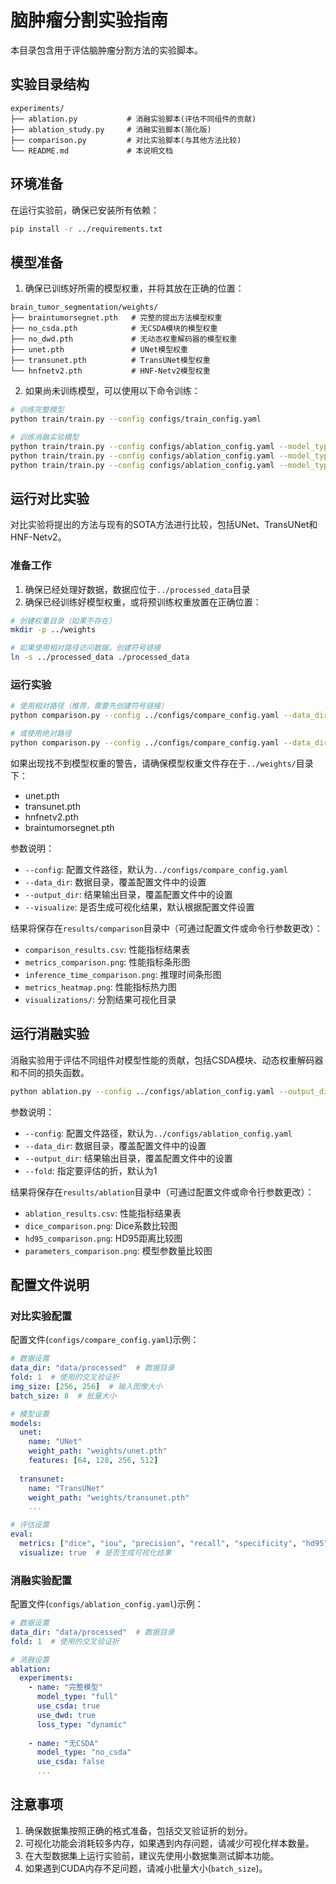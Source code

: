 # 脑肿瘤分割实验指南

本目录包含用于评估脑肿瘤分割方法的实验脚本。

## 实验目录结构

```
experiments/
├── ablation.py           # 消融实验脚本(评估不同组件的贡献)
├── ablation_study.py     # 消融实验脚本(简化版)
├── comparison.py         # 对比实验脚本(与其他方法比较)
└── README.md             # 本说明文档
```

## 环境准备

在运行实验前，确保已安装所有依赖：

```bash
pip install -r ../requirements.txt
```

## 模型准备

1. 确保已训练好所需的模型权重，并将其放在正确的位置：

```
brain_tumor_segmentation/weights/
├── braintumorsegnet.pth   # 完整的提出方法模型权重
├── no_csda.pth            # 无CSDA模块的模型权重
├── no_dwd.pth             # 无动态权重解码器的模型权重
├── unet.pth               # UNet模型权重
├── transunet.pth          # TransUNet模型权重
└── hnfnetv2.pth           # HNF-Netv2模型权重
```

2. 如果尚未训练模型，可以使用以下命令训练：

```bash
# 训练完整模型
python train/train.py --config configs/train_config.yaml

# 训练消融实验模型
python train/train.py --config configs/ablation_config.yaml --model_type no_csda
python train/train.py --config configs/ablation_config.yaml --model_type no_dwd
python train/train.py --config configs/ablation_config.yaml --model_type full --loss_type fixed_dice
```

## 运行对比实验

对比实验将提出的方法与现有的SOTA方法进行比较，包括UNet、TransUNet和HNF-Netv2。

### 准备工作

1. 确保已经处理好数据，数据应位于`../processed_data`目录
2. 确保已经训练好模型权重，或将预训练权重放置在正确位置：

```bash
# 创建权重目录（如果不存在）
mkdir -p ../weights

# 如果使用相对路径访问数据，创建符号链接
ln -s ../processed_data ./processed_data
```

### 运行实验

```bash
# 使用相对路径（推荐，需要先创建符号链接）
python comparison.py --config ../configs/compare_config.yaml --data_dir ./processed_data --visualize

# 或使用绝对路径
python comparison.py --config ../configs/compare_config.yaml --data_dir /home/wf/data1/cut/brain_tumor_segmentation/processed_data --visualize
```

如果出现找不到模型权重的警告，请确保模型权重文件存在于`../weights/`目录下：
- unet.pth
- transunet.pth
- hnfnetv2.pth
- braintumorsegnet.pth

参数说明：
- `--config`: 配置文件路径，默认为`../configs/compare_config.yaml`
- `--data_dir`: 数据目录，覆盖配置文件中的设置
- `--output_dir`: 结果输出目录，覆盖配置文件中的设置
- `--visualize`: 是否生成可视化结果，默认根据配置文件设置

结果将保存在`results/comparison`目录中（可通过配置文件或命令行参数更改）：
- `comparison_results.csv`: 性能指标结果表
- `metrics_comparison.png`: 性能指标条形图
- `inference_time_comparison.png`: 推理时间条形图
- `metrics_heatmap.png`: 性能指标热力图
- `visualizations/`: 分割结果可视化目录

## 运行消融实验

消融实验用于评估不同组件对模型性能的贡献，包括CSDA模块、动态权重解码器和不同的损失函数。

```bash
python ablation.py --config ../configs/ablation_config.yaml --output_dir results/ablation
```

参数说明：
- `--config`: 配置文件路径，默认为`../configs/ablation_config.yaml`
- `--data_dir`: 数据目录，覆盖配置文件中的设置
- `--output_dir`: 结果输出目录，覆盖配置文件中的设置
- `--fold`: 指定要评估的折，默认为1

结果将保存在`results/ablation`目录中（可通过配置文件或命令行参数更改）：
- `ablation_results.csv`: 性能指标结果表
- `dice_comparison.png`: Dice系数比较图
- `hd95_comparison.png`: HD95距离比较图
- `parameters_comparison.png`: 模型参数量比较图

## 配置文件说明

### 对比实验配置

配置文件(`configs/compare_config.yaml`)示例：

```yaml
# 数据设置
data_dir: "data/processed"  # 数据目录
fold: 1  # 使用的交叉验证折
img_size: [256, 256]  # 输入图像大小
batch_size: 8  # 批量大小

# 模型设置
models:
  unet:
    name: "UNet"
    weight_path: "weights/unet.pth"
    features: [64, 128, 256, 512]
  
  transunet:
    name: "TransUNet"
    weight_path: "weights/transunet.pth"
    ...

# 评估设置
eval:
  metrics: ["dice", "iou", "precision", "recall", "specificity", "hd95"]
  visualize: true  # 是否生成可视化结果
```

### 消融实验配置

配置文件(`configs/ablation_config.yaml`)示例：

```yaml
# 数据设置
data_dir: "data/processed"  # 数据目录
fold: 1  # 使用的交叉验证折

# 消融设置
ablation:
  experiments:
    - name: "完整模型"
      model_type: "full"
      use_csda: true
      use_dwd: true
      loss_type: "dynamic"
      
    - name: "无CSDA"
      model_type: "no_csda"
      use_csda: false
      ...
```

## 注意事项

1. 确保数据集按照正确的格式准备，包括交叉验证折的划分。
2. 可视化功能会消耗较多内存，如果遇到内存问题，请减少可视化样本数量。
3. 在大型数据集上运行实验前，建议先使用小数据集测试脚本功能。
4. 如果遇到CUDA内存不足问题，请减小批量大小(`batch_size`)。 